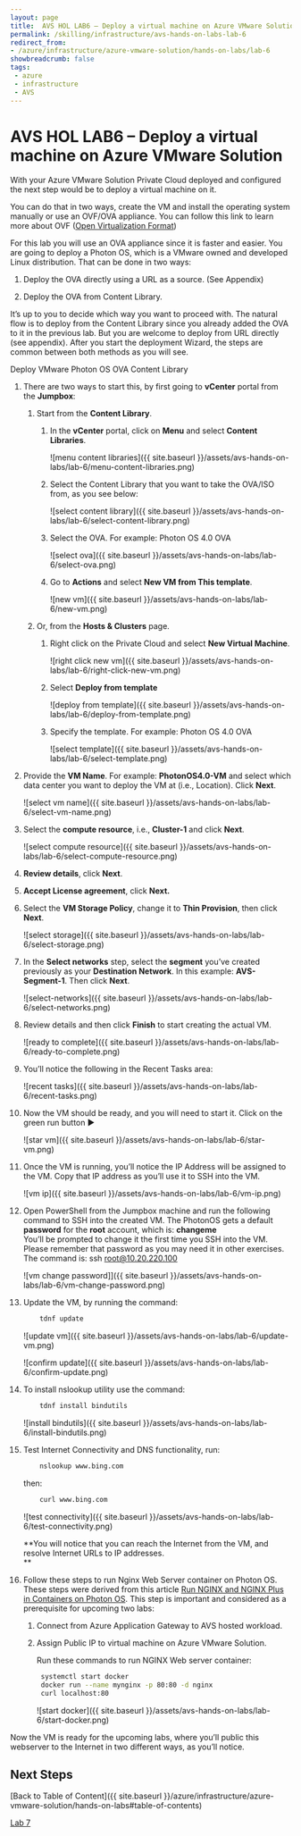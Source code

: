 ```yaml
---
layout: page
title:  AVS HOL LAB6 – Deploy a virtual machine on Azure VMware Solution
permalink: /skilling/infrastructure/avs-hands-on-labs-lab-6
redirect_from:
- /azure/infrastructure/azure-vmware-solution/hands-on-labs/lab-6
showbreadcrumb: false
tags: 
 - azure
 - infrastructure
 - AVS
---
```


# AVS HOL LAB6 – Deploy a virtual machine on Azure VMware Solution

With your Azure VMware Solution Private Cloud deployed and configured the next
step would be to deploy a virtual machine on it.

You can do that in two ways, create the VM and install the operating system
manually or use an OVF/OVA appliance. You can follow this link to learn more
about OVF ([Open Virtualization Format](https://www.dmtf.org/standards/ovf))

For this lab you will use an OVA appliance since it is faster and easier. You
are going to deploy a Photon OS, which is a VMware owned and developed Linux
distribution. That can be done in two ways:

1. Deploy the OVA directly using a URL as a source. (See Appendix)

2. Deploy the OVA from Content Library.

It’s up to you to decide which way you want to proceed with. The natural flow is
to deploy from the Content Library since you already added the OVA to it in the
previous lab. But you are welcome to deploy from URL directly (see appendix).
After you start the deployment Wizard, the steps are common between both methods
as you will see.  

Deploy VMware Photon OS OVA Content Library

1. There are two ways to start this, by first going to **vCenter** portal from
   the **Jumpbox**:

   1. Start from the **Content Library**.
      1. In the **vCenter** portal, click on **Menu** and select **Content
         Libraries**.

            ![menu content libraries]({{ site.baseurl }}/assets/avs-hands-on-labs/lab-6/menu-content-libraries.png)

      2. Select the Content Library that you want to take the OVA/ISO from,
         as you see below:

            ![select content library]({{ site.baseurl }}/assets/avs-hands-on-labs/lab-6/select-content-library.png)

      3. Select the OVA. For example: Photon OS 4.0 OVA

            ![select ova]({{ site.baseurl }}/assets/avs-hands-on-labs/lab-6/select-ova.png)

      4. Go to **Actions** and select **New VM from This template**.

            ![new vm]({{ site.baseurl }}/assets/avs-hands-on-labs/lab-6/new-vm.png)

   2. Or, from the **Hosts & Clusters** page.

      1. Right click on the Private Cloud and select **New Virtual
         Machine**.

            ![right click new vm]({{ site.baseurl }}/assets/avs-hands-on-labs/lab-6/right-click-new-vm.png)

      2. Select **Deploy from template** 

            ![deploy from template]({{ site.baseurl }}/assets/avs-hands-on-labs/lab-6/deploy-from-template.png)

      3. Specify the template. For example: Photon OS 4.0 OVA

            ![select template]({{ site.baseurl }}/assets/avs-hands-on-labs/lab-6/select-template.png)

2. Provide the **VM Name**. For example: **PhotonOS4.0-VM** and select which
   data center you want to deploy the VM at (i.e., Location). Click **Next**.

    ![select vm name]({{ site.baseurl }}/assets/avs-hands-on-labs/lab-6/select-vm-name.png)

3. Select the **compute resource**, i.e., **Cluster-1** and click
   **Next**.

    ![select compute resource]({{ site.baseurl }}/assets/avs-hands-on-labs/lab-6/select-compute-resource.png)

4. **Review details**, click **Next**.

5. **Accept License agreement**, click **Next.**

6. Select the **VM Storage Policy**, change it to **Thin Provision**, then
   click **Next**.

    ![select storage]({{ site.baseurl }}/assets/avs-hands-on-labs/lab-6/select-storage.png)

7. In the **Select networks** step, select the **segment** you’ve created
   previously as your **Destination Network**. In this example:
   **AVS-Segment-1**. Then click **Next**.

    ![select-networks]({{ site.baseurl }}/assets/avs-hands-on-labs/lab-6/select-networks.png)

8. Review details and then click **Finish** to start creating the actual VM.

   ![ready to complete]({{ site.baseurl }}/assets/avs-hands-on-labs/lab-6/ready-to-complete.png)

9. You’ll notice the following in the Recent Tasks area:  

   ![recent tasks]({{ site.baseurl }}/assets/avs-hands-on-labs/lab-6/recent-tasks.png)

10. Now the VM should be ready, and you will need to start it. Click on the
    green run button ▶

    ![star vm]({{ site.baseurl }}/assets/avs-hands-on-labs/lab-6/star-vm.png)

11. Once the VM is running, you’ll notice the IP Address will be assigned to the
    VM. Copy that IP address as you’ll use it to SSH into the VM.

    ![vm ip]({{ site.baseurl }}/assets/avs-hands-on-labs/lab-6/vm-ip.png)

12. Open PowerShell from the Jumpbox machine and run the following command to
    SSH into the created VM. The PhotonOS gets a default **password** for the
    **root** account, which is: **changeme**  
    You’ll be prompted to change it the first time you SSH into the VM. Please
    remember that password as you may need it in other exercises. The command
    is:
    ssh root@10.20.220.100  

    ![vm change password]]({{ site.baseurl }}/assets/avs-hands-on-labs/lab-6/vm-change-password.png)

13. Update the VM, by running the command:  

    ```bash
        tdnf update
    ```

    ![update vm]({{ site.baseurl }}/assets/avs-hands-on-labs/lab-6/update-vm.png)

    ![confirm update]({{ site.baseurl }}/assets/avs-hands-on-labs/lab-6/confirm-update.png)

14. To install nslookup utility use the command:

    ```bash
        tdnf install bindutils
    ```

    ![install bindutils]({{ site.baseurl }}/assets/avs-hands-on-labs/lab-6/install-bindutils.png)

15. Test Internet Connectivity and DNS functionality, run:

    ```bash
        nslookup www.bing.com  
    ```

    then:

    ```bash  
        curl www.bing.com  
    ```

    ![test connectivity]({{ site.baseurl }}/assets/avs-hands-on-labs/lab-6/test-connectivity.png)  

    **You will notice that you can reach the Internet from the VM, and resolve
    Internet URLs to IP addresses.  
    **

16. Follow these steps to run Nginx Web Server container on Photon OS. These
    steps were derived from this article [Run NGINX and NGINX Plus in Containers
    on Photon OS](https://www.nginx.com/blog/nginx-plus-photon-os/). This step
    is important and considered as a prerequisite for upcoming two labs:

    1. Connect from Azure Application Gateway to AVS hosted workload.

    2. Assign Public IP to virtual machine on Azure VMware Solution.

       Run these commands to run NGINX Web server container:

       ```bash
        systemctl start docker
        docker run --name mynginx -p 80:80 -d nginx
        curl localhost:80
       ```

       ![start docker]({{ site.baseurl }}/assets/avs-hands-on-labs/lab-6/start-docker.png)

Now the VM is ready for the upcoming labs, where you’ll public this webserver
to the Internet in two different ways, as you’ll notice.

## Next Steps

[Back to Table of Content]({{ site.baseurl }}/azure/infrastructure/azure-vmware-solution/hands-on-labs#table-of-contents)

[Lab 7](lab-7)
